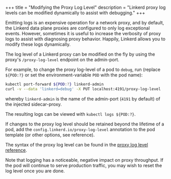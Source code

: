 +++
title = "Modifying the Proxy Log Level"
description = "Linkerd proxy log levels can be modified dynamically to assist with debugging."
+++

Emitting logs is an expensive operation for a network proxy, and by default,
the Linkerd data plane proxies are configured to only log exceptional events.
However, sometimes it is useful to increase the verbosity of proxy logs to
assist with diagnosing proxy behavior. Happily, Linkerd allows you to modify
these logs dynamically.

The log level of a Linkerd proxy can be modified on the fly by using the proxy's
`/proxy-log-level` endpoint on the admin-port.

For example, to change the proxy log-level of a pod to
`debug`, run
(replace `${POD:?}` or set the environment-variable `POD` with the pod name):

```sh
kubectl port-forward ${POD:?} linkerd-admin
curl -v --data 'linkerd=debug' -X PUT localhost:4191/proxy-log-level
```

whereby `linkerd-admin` is the name of the admin-port (`4191` by default)
of the injected sidecar-proxy.

The resulting logs can be viewed with `kubectl logs ${POD:?}`.

If changes to the proxy log level should be retained beyond the lifetime of a
pod, add the `config.linkerd.io/proxy-log-level` annotation to the pod template
(or other options, see reference).

The syntax of the proxy log level can be found in the
[proxy log level reference](../../reference/proxy-log-level/).

Note that logging has a noticeable, negative impact on proxy throughput. If the
pod will continue to serve production traffic, you may wish to reset the log
level once you are done.
